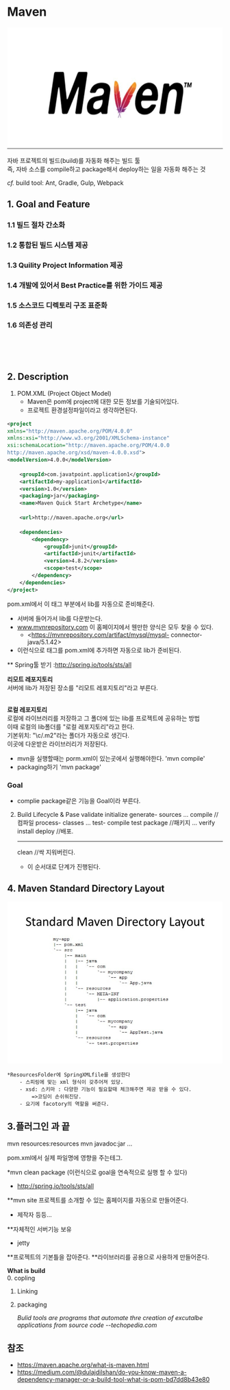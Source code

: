 
# Maven
![](/resource/img/etc/maven.jpeg)

자바 프로젝트의 빌드(build)를 자동화 해주는 빌드 툴<br>
즉, 자바 소스를 compile하고 package해서 deploy하는 일을 자동화 해주는 것



*cf.* build tool: Ant, Gradle, Gulp, Webpack

## 1. Goal and Feature
### 1.1 빌드 절차 간소화
### 1.2 통합된 빌드 시스템 제공
### 1.3  Quility Project Information 제공
### 1.4 개발에 있어서 Best Practice를 위한 가이드 제공
### 1.5 소스코드 디렉토리 구조 표준화
### 1.6 의존성 관리
<br><br><br>

## 2. Description
1) POM.XML (Project Object Model)
    - Maven은 pom에 project에 대한 모든 정보를 기술되어있다.	
    - 프로젝트 환경설정파일이라고 생각하면된다.
~~~ XML
<project 
xmlns="http://maven.apache.org/POM/4.0.0"   
xmlns:xsi="http://www.w3.org/2001/XMLSchema-instance"  
xsi:schemaLocation="http://maven.apache.org/POM/4.0.0   
http://maven.apache.org/xsd/maven-4.0.0.xsd">
<modelVersion>4.0.0</modelVersion>

    <groupId>com.javatpoint.application1</groupId>  
    <artifactId>my-application1</artifactId>  
    <version>1.0</version>  
    <packaging>jar</packaging>
    <name>Maven Quick Start Archetype</name>  

    <url>http://maven.apache.org</url>

    <dependencies>  
        <dependency>  
            <groupId>junit</groupId>  
            <artifactId>junit</artifactId>  
            <version>4.8.2</version>  
            <scope>test</scope>  
        </dependency>  
    </dependencies>
</project>
~~~

pom.xml에서 이 <dependency>태그 부분에서 lib를 자동으로 준비해준다.
- 서버에 들어가서 lib를 다운받는다.
-  www.mvnrepository.com 이 홈페이지에서 웬만한 양식은 모두 찾을 수 있다.
    -  <https://mvnrepository.com/artifact/mysql/mysql- connector- java/5.1.42>
- 이런식으로  <dependency>태그를 pom.xml에 추가하면 자동으로 lib가 준비된다.

** Spring툴 받기 :http://spring.io/tools/sts/all 



**리모트 레포지토리**<br>
서버에 lib가 저장된 장소를 "리모트 레포지토리"라고 부른다.<br><br>

**로컬 레포지토리**<br>
로컬에 라이브러리를 저장하고 그 폴더에 있는 lib를 프로젝트에 공유하는 방법<br>
이때 로컬의 lib폴더를 "로컬 레포지토리"라고 한다.<br>
기본위치: "\c/.m2"라는 폴더가 자동으로 생긴다.<br>
이곳에 다운받은 라이브러리가 저장된다.<br>


- mvn을 실행할때는 porm.xml이 있는곳에서 실행해야한다.
    'mvn compile'
- packaging하기
    'mvn package'


### Goal
-  complie package같은 기능을 Goal이라 부른다.


2) Build Lifecycle & Pase
    validate
    initialize
    generate- sources
    ...
    compile			//컴파일
    process- classes
    ...
    test- compile
    test
    package			//패키지
    ...
    verify
    install
    deploy			//배포.
    - - - - - - - - - - - - - - - - - - - - - - - - - - - - - - - - - - - - - - - - - - - 
    clean			//싹 지워버린다.

    - 이 순서대로 단계가 진행된다.

## 4. Maven Standard Directory Layout
   ![](/resource/img/etc/mavenFolderStructure.jpg)
        
    *ResourcesFolder에 SpringXMLfile를 생성한다
        - 스피링에 맞는 xml 형식이 갖추어져 있당.
        - xsd: 스키마 : 다양한 기능이 필요할때 체크해주면 제공 받을 수 있다.
            =>코딩이 손쉬워진당.				
        - 요기에 facotory의 역할을 써준다.


## 3.플러그인 과 끝 
mvn resources:resources
mvn javadoc:jar
...

pom.xml에서 실제 파일명에 영향을 주는테그.
<finalName>

*mvn clean package
(이런식으로 goal을 연속적으로 실행 할 수 있다)


- http://spring.io/tools/sts/all

**mvn site
프로젝트를 소개할 수 있는 홈페이지를 자동으로 만들어준다.
- 제작자 등등...


**자체적인 서버기능 보유
- jetty


**프로젝트의 기본틀을 잡아준다.
**라이브러리를 공용으로 사용하게 만들어준다.





**What is build**<br>
0. copling
1. Linking
2. packaging

    *Bulid tools are programs that automate thre creation of excutalbe applications from source code --techopedia.com*


## 참조
- https://maven.apache.org/what-is-maven.html
- https://medium.com/@dulajdilshan/do-you-know-maven-a-dependency-manager-or-a-build-tool-what-is-pom-bd7dd8b43e80